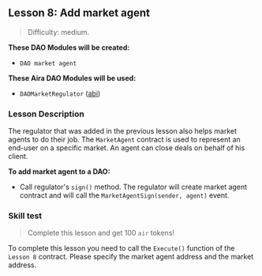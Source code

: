 ## Lesson 8: Add market agent

> Difficulty: medium.

**These DAO Modules will be created:**

- `DAO market agent`

**These Aira DAO Modules will be used:**

- `DAOMarketRegulator` ([abi](https://raw.githubusercontent.com/airalab/core/master/abi/modules/DAOarketRegulator.json))

### Lesson Description 

The regulator that was added in the previous lesson also helps market agents to do their job. The `MarketAgent` contract is used to represent an end-user on a specific market. An agent can close deals on behalf of his client. 

**To add market agent to a DAO:**

- Call regulator's `sign()` method. The regulator will create market agent contract and will call the `MarketAgentSign(sender, agent)` event.

### Skill test 

> Complete this lesson and get 100 `air` tokens! 

To complete this lesson you need to call the `Execute()` function of the `Lesson 8` contract. Please specify the market agent address and the market address.

